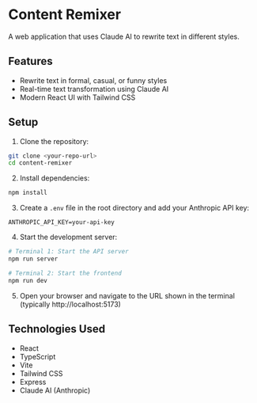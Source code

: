 # Content Remixer

A web application that uses Claude AI to rewrite text in different styles.

## Features

- Rewrite text in formal, casual, or funny styles
- Real-time text transformation using Claude AI
- Modern React UI with Tailwind CSS

## Setup

1. Clone the repository:
```bash
git clone <your-repo-url>
cd content-remixer
```

2. Install dependencies:
```bash
npm install
```

3. Create a `.env` file in the root directory and add your Anthropic API key:
```
ANTHROPIC_API_KEY=your-api-key
```

4. Start the development server:
```bash
# Terminal 1: Start the API server
npm run server

# Terminal 2: Start the frontend
npm run dev
```

5. Open your browser and navigate to the URL shown in the terminal (typically http://localhost:5173)

## Technologies Used

- React
- TypeScript
- Vite
- Tailwind CSS
- Express
- Claude AI (Anthropic)